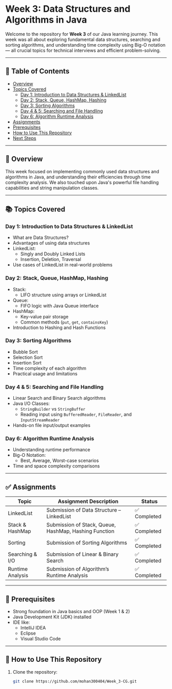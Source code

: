 # Week 3: Data Structures and Algorithms in Java

Welcome to the repository for **Week 3** of our Java learning journey. This week was all about exploring fundamental data structures, searching and sorting algorithms, and understanding time complexity using Big-O notation — all crucial topics for technical interviews and efficient problem-solving.

---

## 📑 Table of Contents

- [Overview](#overview)
- [Topics Covered](#topics-covered)
  - [Day 1: Introduction to Data Structures & LinkedList](#day-1-introduction-to-data-structures--linkedlist)
  - [Day 2: Stack, Queue, HashMap, Hashing](#day-2-stack-queue-hashmap-hashing)
  - [Day 3: Sorting Algorithms](#day-3-sorting-algorithms)
  - [Day 4 & 5: Searching and File Handling](#day-4--5-searching-and-file-handling)
  - [Day 6: Algorithm Runtime Analysis](#day-6-algorithm-runtime-analysis)
- [Assignments](#assignments)
- [Prerequisites](#prerequisites)
- [How to Use This Repository](#how-to-use-this-repository)
- [Next Steps](#next-steps)

---

## 📘 Overview

This week focused on implementing commonly used data structures and algorithms in Java, and understanding their efficiencies through time complexity analysis. We also touched upon Java's powerful file handling capabilities and string manipulation classes.

---

## 📚 Topics Covered

### Day 1: Introduction to Data Structures & LinkedList
- What are Data Structures?
- Advantages of using data structures
- LinkedList:
  - Singly and Doubly Linked Lists
  - Insertion, Deletion, Traversal
- Use cases of LinkedList in real-world problems

### Day 2: Stack, Queue, HashMap, Hashing
- Stack:
  - LIFO structure using arrays or LinkedList
- Queue:
  - FIFO logic with Java Queue interface
- HashMap:
  - Key-value pair storage
  - Common methods (`put`, `get`, `containsKey`)
- Introduction to Hashing and Hash Functions

### Day 3: Sorting Algorithms
- Bubble Sort
- Selection Sort
- Insertion Sort
- Time complexity of each algorithm
- Practical usage and limitations

### Day 4 & 5: Searching and File Handling
- Linear Search and Binary Search algorithms
- Java I/O Classes:
  - `StringBuilder` vs `StringBuffer`
  - Reading input using `BufferedReader`, `FileReader`, and `InputStreamReader`
- Hands-on file input/output examples

### Day 6: Algorithm Runtime Analysis
- Understanding runtime performance
- Big-O Notation:
  - Best, Average, Worst-case scenarios
- Time and space complexity comparisons

---

## ✅ Assignments

| Topic | Assignment Description | Status |
|-------|-------------------------|--------|
| LinkedList | Submission of Data Structure – LinkedList | ✅ Completed |
| Stack & HashMap | Submission of Stack, Queue, HashMap, Hashing Function | ✅ Completed |
| Sorting | Submission of Sorting Algorithms | ✅ Completed |
| Searching & I/O | Submission of Linear & Binary Search | ✅ Completed |
| Runtime Analysis | Submission of Algorithm’s Runtime Analysis | ✅ Completed |

---

## 🔧 Prerequisites

- Strong foundation in Java basics and OOP (Week 1 & 2)
- Java Development Kit (JDK) installed
- IDE like:
  - IntelliJ IDEA
  - Eclipse
  - Visual Studio Code

---

## 🚀 How to Use This Repository

1. Clone the repository:

   ```bash
   git clone https://github.com/mohan300404/Week_3-CG.git
